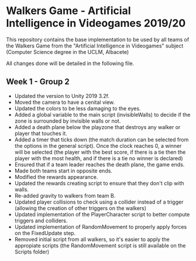 # Walkers Game - Artificial Intelligence in Videogames 2019/20
This repository contains the base implementation to be used by all teams of the Walkers Game from the "Artificial Intelligence in Videogames" subject (Computer Science degree in the UCLM, Albacete)

All changes done will be detailed in the following file.

## Week 1 - Group 2

* Updated the version to Unity 2019 3.2f.
* Moved the camera to have a cenital view.
* Updated the colors to be less damaging to the eyes.
* Added a global variable to the main script (invisibleWalls) to decide if the zone is surrounded by invisible walls or not.
* Added a death plane below the playzone that destroys any walker or player that touches it.
* Added a timer that ticks down (the match duration can be selected from the options in the general script). Once the clock reaches 0, a winner will be selected (the player with the best score, if there is a tie then the player with the most health, and if there is a tie no winner is declared)
* Ensured that if a team leader reaches the death plane, the game ends.
* Made both teams start in opposite ends.
* Modified the rewards appearance.
* Updated the rewards creating script to ensure that they don't clip with walls.
* Re-added gravity to walkers from team B.
* Updated player collisions to check using a collider instead of a trigger (allowing the creation of other triggers on the walkers)
* Updated implementation of the PlayerCharacter script to better compute triggers and colliders.
* Updated implementation of RandomMovement to properly apply forces on the FixedUpdate step.
* Removed initial script from all walkers, so it's easier to apply the appropiate scripts (the RandomMovement script is still available on the Scripts folder)
